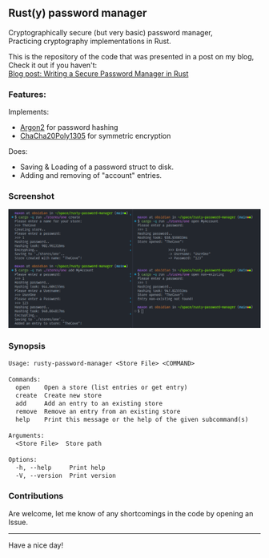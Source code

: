 ## Rust(y) password manager
Cryptographically secure (but very basic) password manager,  
Practicing cryptography implementations in Rust.

This is the repository of the code that was presented in a post on my blog,  
Check it out if you haven't:  
[Blog post: Writing a Secure Password Manager in Rust](http://blog.maxcode.me/posts/writing-secure-password-manager-in-rust/)


### Features:

Implements:
- [Argon2](https://en.wikipedia.org/wiki/Argon2) for password hashing
- [ChaCha20Poly1305](https://en.wikipedia.org/wiki/ChaCha20-Poly1305) for symmetric encryption

Does:
- Saving & Loading of a password struct to disk.
- Adding and removing of "account" entries.

### Screenshot

![Screenshot of usage](screenshots/Screenshot_running.png)

### Synopsis

```
Usage: rusty-password-manager <Store File> <COMMAND>

Commands:
  open    Open a store (list entries or get entry)
  create  Create new store
  add     Add an entry to an existing store
  remove  Remove an entry from an existing store
  help    Print this message or the help of the given subcommand(s)

Arguments:
  <Store File>  Store path

Options:
  -h, --help     Print help
  -V, --version  Print version
```
### Contributions

Are welcome, let me know of any shortcomings in the code by opening an Issue.

---

Have a nice day!
